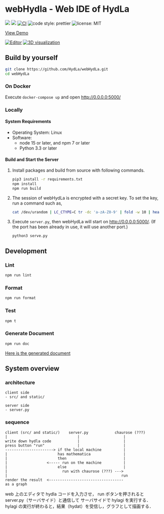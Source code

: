 # webHydla - Web IDE of HydLa

![](https://img.shields.io/badge/node->=17.0.0-brightgreen)
![](https://img.shields.io/badge/python->=3.3-blue)
[![CI](https://github.com/HydLa/webHydLa/workflows/CI/badge.svg)](https://github.com/HydLa/webHydLa/actions?query=workflow:CI)
![code style: prettier](https://img.shields.io/badge/code_style-prettier-ff69b4.svg?style=flat-square)
![license: MIT](https://img.shields.io/badge/license-MIT-blue)

[View Demo](http://webhydla.ueda.info.waseda.ac.jp)

[![Editor](https://user-images.githubusercontent.com/39757050/101180365-d3b45980-368e-11eb-8590-e4fb5bef7aae.png)](http://webhydla.ueda.info.waseda.ac.jp)
[![3D visualization](https://user-images.githubusercontent.com/39757050/101180368-d57e1d00-368e-11eb-970f-5f6fd012c1f5.png)](http://webhydla.ueda.info.waseda.ac.jp)

## Build by yourself

```sh
git clone https://github.com/HydLa/webHydLa.git
cd webHydLa
```

### On Docker

Execute `docker-compose up` and open <http://0.0.0.0:5000/>

### Locally

#### System Requirements

- Operating System: Linux
- Software:
  - node 15 or later, and npm 7 or later
  - Python 3.3 or later

#### Build and Start the Server

1. Install packages and build from source with following commands.
   ```sh
   pip3 install -r requirements.txt
   npm install
   npm run build
   ```
2. The session of webHydLa is encrypted with a secret key.
   To set the key, run a command such as,
   ```sh
   cat /dev/urandom | LC_CTYPE=C tr -dc 'a-zA-Z0-9' | fold -w 10 | head -1 > secret_key
   ```
3. Execute `server.py`, then webHydLa will start on <http://0.0.0.0:5000/>.
   (If the port has been already in use, it will use another port.)
   ```sh
   python3 serve.py
   ```

## Development

### Lint

```sh
npm run lint
```

### Format

```sh
npm run format
```

### Test

```sh
npm t
```

### Generate Document

```sh
npm run doc
```

[Here is the generated document](https://hydla.github.io/webHydLa/)

## System overview

### architecture

```
client side
- src/ and static/

server side
- server.py
```

### sequence

```
client (src/ and static/)    server.py            chaurose (???)
|                                |                    |
write down hydla code            |                    |
press button "run"               |                    |
----------------------> if the local machine          |
|                       has mathematica               |
|                       then                          |
|                  <----- run on the machine          |
|                       else                          |
|                         run with chaurose (???) --->
|                                                    run
render the result  <----------------------------------
as a graph
```

web 上のエディタで hydla コードを入力させ，
run ボタンを押されると server.py（サーバサイド）と通信して
サーバサイドで hylagi を実行する．
hylagi の実行が終わると，結果（hydat）を受信し，グラフとして描画する．
